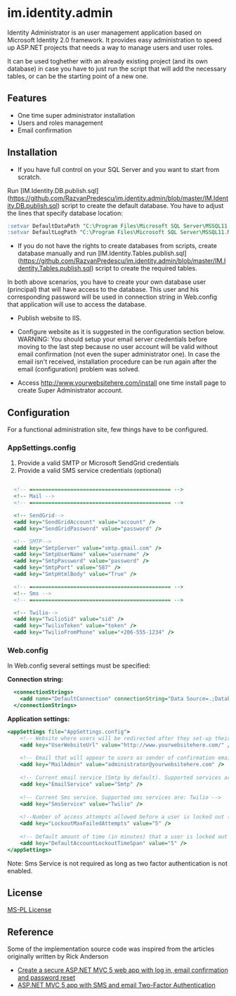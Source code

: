im.identity.admin
=================

Identity Administrator is an user management application based on Microsoft Identity 2.0 framework. It provides easy administration to speed up ASP.NET projects that needs a way to manage users and user roles. 

It can be used toghether with an already existing project (and its own database) in case you have to just run the script that will add the necessary tables, or can be the starting point of a new one.

## Features

- One time super administrator installation 
- Users and roles management
- Email confirmation

## Installation

- If you have full control on your SQL Server and you want to start from scratch.

Run [IM.Identity.DB.publish.sql] (https://github.com/RazvanPredescu/im.identity.admin/blob/master/IM.Identity.DB.publish.sql) script to create the default database. You have to adjust the lines that specify database location:

```sql
:setvar DefaultDataPath "C:\Program Files\Microsoft SQL Server\MSSQL11.MSSQLSERVER12\MSSQL\DATA\"
:setvar DefaultLogPath "C:\Program Files\Microsoft SQL Server\MSSQL11.MSSQLSERVER12\MSSQL\DATA\"
```

- If you do not have the rights to create databases from scripts, create database manually and run [IM.Identity.Tables.publish.sql] (https://github.com/RazvanPredescu/im.identity.admin/blob/master/IM.Identity.Tables.publish.sql)
script to create the required tables.

In both above scenarios, you have to create your own database user (principal) that will have access to the database. This user and his corresponding password
will be used in connection string in Web.config that application will use to access the database.

- Publish website to IIS.

- Configure website as it is suggested in the configuration section below. 
WARNING: You should setup your email server credentials before moving to the last step because no user account will be valid without email confirmation (not even the super administrator one). In case the email isn't received, installation procedure can be run again after the email (configuration) problem was solved.

- Access http://www.yourwebsitehere.com/install one time install page to create Super Administrator account. 

## Configuration

For a functional administration site, few things have to be configured.

### AppSettings.config

1. Provide a valid SMTP or Microsoft SendGrid credentials
2. Provide a valid SMS service credentials (optional)

```asp

  <!-- ============================================= -->
  <!-- Mail -->
  <!-- ============================================= -->

  <!-- SendGrid-->
  <add key="SendGridAccount" value="account" />
  <add key="SendGridPassword" value="password" />

  <!-- SMTP-->
  <add key="SmtpServer" value="smtp.gmail.com" />
  <add key="SmtpUserName" value="username" />
  <add key="SmtpPassword" value="password" />
  <add key="SmtpPort" value="587" />
  <add key="SmtpHtmlBody" value="True" />

  <!-- ============================================= -->
  <!-- Sms -->
  <!-- ============================================= -->

  <!-- Twilio-->
  <add key="TwilioSid" value="sid" />
  <add key="TwilioToken" value="token" />
  <add key="TwilioFromPhone" value="+206-555-1234" />
```

### Web.config

In Web.config several settings must be specified:

<b>Connection string:</b>
```asp
  <connectionStrings>
    <add name="DefaultConnection" connectionString="Data Source=.;Database=IM.Identity.Test.DB; User ID=youdatabaseuser; Password=yourdatabasepassword;Pooling=True" providerName="System.Data.SqlClient" />
  </connectionStrings>
 ```
 
<b>Application settings:</b>
```asp	
<appSettings file="AppSettings.config">
	<!-- Website where users will be redirected after they set-up their password (login page) -->
	<add key="UserWebsiteUrl" value="http://www.yourwebsitehere.com/" />
	
	<!-- Email that will appear to users as sender of confirmation emails -->
	<add key="MailAdmin" value="administrator@yourwebsitehere.com" />
	
	<!-- Current email service (Smtp by default). Supported services are: Smtp, SendGrid -->
	<add key="EmailService" value="Smtp" />
	
	<!-- Current Sms service. Supported sms services are: Twilio -->
	<add key="SmsService" value="Twilio" />
	
	<!--Number of access attempts allowed before a user is locked out (if lockout is enabled) -->
	<add key="LockoutMaxFailedAttempts" value="5" />
	
	<!-- Default amount of time (in minutes) that a user is locked out for after MaxFailedAccessAttemptsBeforeLockout is reached -->
	<add key="DefaultAccountLockoutTimeSpan" value="5" />
</appSettings>
 ```
 
Note: Sms Service is not required as long as two factor authentication is not enabled.
 
## License
[MS-PL License](https://github.com/RazvanPredescu/im.identity.admin/blob/master/LICENSE.md)

## Reference

Some of the implementation source code was inspired from the articles originally written by Rick Anderson

- [Create a secure ASP.NET MVC 5 web app with log in, email confirmation and password reset](http://www.asp.net/mvc/overview/security/create-an-aspnet-mvc-5-web-app-with-email-confirmation-and-password-reset)
- [ASP.NET MVC 5 app with SMS and email Two-Factor Authentication](http://www.asp.net/mvc/overview/security/aspnet-mvc-5-app-with-sms-and-email-two-factor-authentication)
